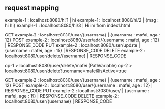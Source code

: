 ## request mapping

example-1 : localhost:8080/hi/1 | hi
example-1 : localhost:8080/hi/2 | {msg : hi hi}
example-1 : localhost:8080/hi/3 | Hi im from index1.html

GET example-2 : localhost:8080/user/{username} | {username : mafei, age : 12}
POST example-2 : localhost:8080/user/add/{username : mafei, age : 12} | RESPONSE_CODE
PUT example-2 : localhost:8080/user/update | {username : mafei, age : 15} | RESPONSE_CODE
DELETE example-2 : localhost:8080/user/delete/{username} | RESPONSE_CODE

op-1 > localhost:8080/user/delete/mafei (PathVariable)
op-2 > localhost:8080/user/delete?username=mafei&isActive=true


GET example-2 : localhost:8080/user/{username} | {username : mafei, age : 12}
POST example-2 : localhost:8080/user/{username : mafei, age : 12} | RESPONSE_CODE
PUT example-2 : localhost:8080/user/ | {username : mafei, age : 15} | RESPONSE_CODE
DELETE example-2 : localhost:8080/user/{username} | RESPONSE_CODE


